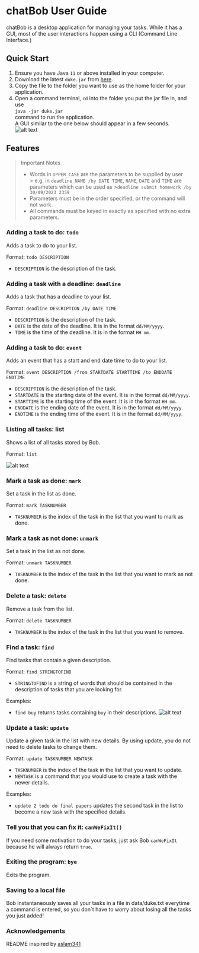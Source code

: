 # chatBob User Guide
chatBob is a desktop application for managing your tasks. While it has a GUI, most of the user interactions happen using
a CLI (Command Line Interface.)

## Quick Start

1. Ensure you have Java `11` or above installed in your computer.
2. Download the latest `duke.jar` from [here](https://github.com/rayyan35p/ip/releases).
3. Copy the file to the folder you want to use as the home folder for your application.
4. Open a command terminal, `cd` into the folder you put the jar file in, and use    
   `java -jar duke.jar`     
   command to run the application.    
   A GUI similar to the one below should appear in a few seconds.    
   ![alt text](Ui.png)

## Features 

> Important Notes
> + Words in `UPPER_CASE` are the parameters to be supplied by user  
    > e.g. in `deadline NAME /by DATE TIME`, `NAME`, `DATE` and `TIME` are parameters which can be used as
    >`deadline submit homework /by 30/09/2023 2359`
> + Parameters must be in the order specified, or the command will not work.
> + All commands must be keyed in exactly as specified with no extra parameters.

### Adding a task to do: `todo`

Adds a task to do to your list.

Format: `todo DESCRIPTION`
+ `DESCRIPTION` is the description of the task.

### Adding a task with a deadline: `deadline`

Adds a task that has a deadline to your list.

Format: `deadline DESCRIPTION /by DATE TIME`
+ `DESCRIPTION` is the description of the task.
+ `DATE` is the date of the deadline. It is in the format `dd/MM/yyyy`.
+ `TIME` is the time of the deadline. It is in the format `HH mm`.

### Adding a task to do: `event`

Adds an event that has a start and end date time to do to your list.

Format: `event DESCRIPTION /from STARTDATE STARTTIME /to ENDDATE ENDTIME`
+ `DESCRIPTION` is the description of the task.
+ `STARTDATE` is the starting date of the event. It is in the format `dd/MM/yyyy`.
+ `STARTTIME` is the starting time of the event. It is in the format `HH mm`.
+ `ENDDATE` is the ending date of the event. It is in the format `dd/MM/yyyy`.
+ `ENDTIME` is the ending time of the event. It is in the format `dd/MM/yyyy`.

### Listing all tasks: list

Shows a list of all tasks stored by Bob.

Format: `list`

![alt text](list.png)

### Mark a task as done: `mark`

Set a task in the list as done.

Format: `mark TASKNUMBER`
+ `TASKNUMBER` is the index of the task in the list that you want to mark as done.

### Mark a task as not done: `unmark`

Set a task in the list as not done.

Format: `unmark TASKNUMBER`
+ `TASKNUMBER` is the index of the task in the list that you want to mark as not done.

### Delete a task: `delete`

Remove a task from the list.

Format: `delete TASKNUMBER`
+ `TASKNUMBER` is the index of the task in the list that you want to remove.

### Find a task: `find`

Find tasks that contain a given description.

Format: `find STRINGTOFIND`
+ `STRINGTOFIND` is a string of words that should be contained in the description of tasks that you are looking for.

Examples:
+ `find buy` returns tasks containing `buy` in their descriptions.
  ![alt text](find.png)

### Update a task: `update`

Update a given task in the list with new details. By using update, you do not need to delete tasks to change them.

Format: `update TASKNUMBER NEWTASK`
+ `TASKNUMBER` is the index of the task in the list that you want to update.
+ `NEWTASK` is a command that you would use to create a task with the newer details.

Examples:
+ `update 2 todo do final papers` updates the second task in the list to become a new task with the specified details.

### Tell you that you can fix it: `canWeFixIt()`

If you need some motivation to do your tasks, just ask Bob `canWeFixIt` because he will always return `true`.

### Exiting the program: `bye`

Exits the program.

### Saving to a local file

Bob instantaneously saves all your tasks in a file in data/duke.txt everytime a command is entered, so you don`t 
have to worry about losing all the tasks you just added!

### Acknowledgements

README inspired by [aslam341](https://github.com/aslam341/ip/tree/master/docs)
